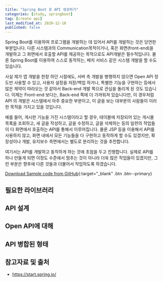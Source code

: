 ```yaml
---
title: "Spring Boot 로 API 생성하기"
categories: [study, springboot]
tag: [create api]
last_modified_at: 2020-12-10
published: false
---
```

Spring Boot를 이용하여 프로그램을 개발하는 데 있어서 API를 개발하는 것은 당연한 부분입니다. 다른 시스템과의 Communication목적이거나, 혹은 화면(front-end)을 개발하고 그 화면에서 호출할 API를 제공하는 목적으로도 API개발은 필수적입니다. 물론 Spring Boot를 이용하여 스스로 동작하는, 배치 서비스 같은 시스템 개발을 할 수도 있습니다.

사실 제가 앱 개발을 한창 하던 시절에도, 서버 측 개발을 병행하지 않으면 Open API 정도만 사용할 수 있고, 사용자 설정을 저장/백업 하거나, 특별한 기능을 구현하는 등에서 많은 제약이 따라오는 것 같아서 Back-end 개발 쪽으로 관심을 돌리게 된 것도 있습니다. 이제는 Front-end 보다는, Back-end 쪽에 더 가까워져 있습니다만, 이 경우처럼 API 의 개발은 시스템에서 아주 중요한 부분이고, 이 글을 보는 대부분의 사람들이 이러한 목적을 가지고 있을 것입니다. 

예를 들어, 게시판 기능을 가진 시스템이라고 할 경우, 테이블에 저장되어 있는 게시물 목록을 조회하고, 새 글을 작성하고, 글을 수정하고, 글을 삭제하는 등의 일련의 작업들이 다 화면에서 호출하는 API를 통해서 이루어집니다. 물론 JSP 등을 이용해서 API를 사용하지 않고, 화면 내에서 모든 기능들을 다 구현하고 동작하게 할 수도 있겠지만, 확장성이나 개발, 유지보수 측면에서는 별도로 분리하는 것을 추천합니다.

여기서는 API를 개발하고 동작하게 하는 것에 초점을 두고 진행합니다. 실제로 API를 하나 만들게 되면 이정도 수준에서 멈추는 것이 아니라 더욱 많은 작업들이 있겠지만, 그런 부분은 향후에 다른 것들과 더불어서 작업하도록 하겠습니다.

[Download Sample code from GitHub](https://github.com/linkeverything/studySpringBoot/tree/0010-create-api){:target="_blank" .btn .btn--primary}

## 필요한 라이브러리 

## API 설계

## Open API에 대해

## API 병합된 형태

## 참고자료 및 출처

- <https://start.spring.io/>

[^1]: Eclipse 와 다르게, IntelliJ IDEA는 압축 파일의 Import를 제공하지 않습니다. 